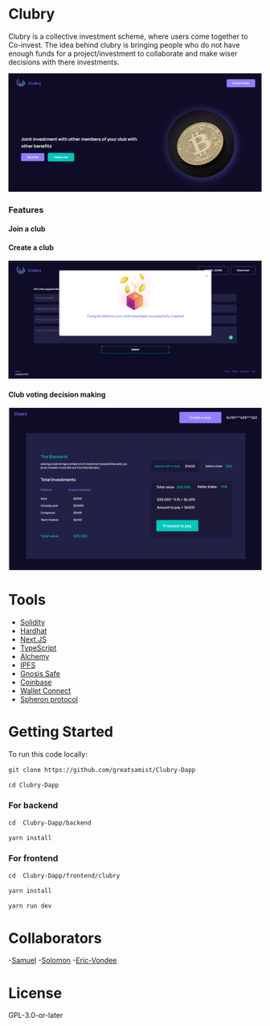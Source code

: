 # Clubry

Clubry is a collective investment scheme, where users come together to Co-invest. The idea behind clubry is bringing people who do not have enough funds for a project/investment to collaborate and make wiser decisions with there investments.

![Homepage](https://github.com/greatsamist/Clubry-Dapp/blob/master/.docs/homepage.PNG)

### Features

#### Join a club

#### Create a club

![Create](https://github.com/greatsamist/Clubry-Dapp/blob/master/.docs/CreateClub.PNG)

#### Club voting decision making

![Statistics](https://github.com/greatsamist/Clubry-Dapp/blob/master/.docs/StatPage.PNG)

# Tools

- [Solidity](https://soliditylang.com)
- [Hardhat](https://Hardhat.org)
- [Next.JS](https://nextjs.org)
- [TypeScript](https://typescriptlang.org)
- [Alchemy](https://alchemy.com)
- [IPFS](https://ipfs.io)
- [Gnosis Safe](https://gnosis-safe.io)
- [Coinbase](https://coinbase.com)
- [Wallet Connect](https://walletconnect.com)
- [Spheron protocol](https://spheron.network)

# Getting Started

To run this code locally:

```
git clone https://github.com/greatsamist/Clubry-Dapp
```

```
cd Clubry-Dapp
```

### For backend

```
cd  Clubry-Dapp/backend
```

```
yarn install
```

### For frontend

```
cd  Clubry-Dapp/frontend/clubry
```

```
yarn install
```

```
yarn run dev
```

# Collaborators

-[Samuel](https://github.com/greatsamist/) -[Solomon](https://github.com/olajuwon74) -[Eric-Vondee](https://github.com/Eric-Vondee)

# License

GPL-3.0-or-later

